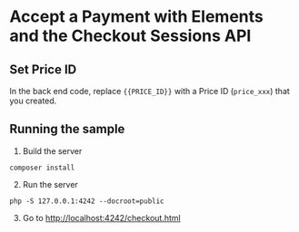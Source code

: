 # Accept a Payment with Elements and the Checkout Sessions API

## Set Price ID

In the back end code, replace `{{PRICE_ID}}` with a Price ID (`price_xxx`) that you created.

## Running the sample

1. Build the server

~~~
composer install
~~~

2. Run the server

~~~
php -S 127.0.0.1:4242 --docroot=public
~~~

3. Go to [http://localhost:4242/checkout.html](http://localhost:4242/checkout.html)